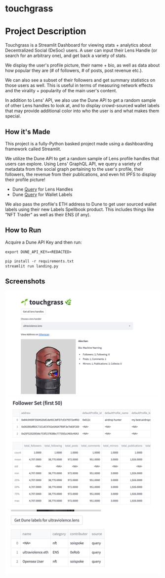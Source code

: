# touchgrass
# Project Description
Touchgrass is a Streamlit Dashboard for viewing stats + analytics about Decentralized Social (DeSoc) users. A user can input their Lens Handle (or search for an arbitrary one), and get back a variety of stats.

We display the user's profile picture, their name + bio, as well as data about how popular they are (# of followers, # of posts, post revenue etc.).

We can also see a subset of their followers and get summary statistics on those users as well. This is useful in terms of measuring network effects and the virality + popularity of the main user's content.

In addition to Lens' API, we also use the Dune API to get a random sample of other Lens handles to look at, and to display crowd-sourced wallet labels that may provide additional color into who the user is and what makes them special.

## How it's Made
This project is a fully-Python basked project made using a dashboarding framework called Streamlit.

We utilize the Dune API to get a random sample of Lens profile handles that users can explore. Using Lens' GraphQL API, we query a variety of metadata from the social graph pertaining to the user's profile, their followers, the revenue from their publications, and even hit IPFS to display their profile picture!

- Dune [Query](https://dune.com/queries/1527541) for Lens Handles
- Dune [Query](https://dune.com/queries/1531914) for Wallet Labels

We also pass the profile's ETH address to Dune to get user sourced wallet labels using their new Labels Spellbook product. This includes things like "NFT Trader" as well as their ENS (if any).

## How to Run

Acquire a Dune API Key and then run:
```
export DUNE_API_KEY=<REDACTED>
```

```{bash}
pip install -r requirements.txt
streamlit run landing.py
```

## Screenshots

![](images/screenshot_1.png)
![](images/screenshot_2.png)
![](images/screenshot_3.png)
